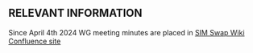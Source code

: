 ## RELEVANT INFORMATION

Since April 4th 2024 WG meeting minutes are placed in [SIM Swap Wiki Confluence site](https://wiki.camaraproject.org/display/CAM/SIM+Swap)